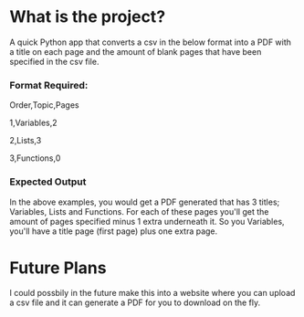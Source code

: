 # What is the project?

A quick Python app that converts a csv in the below format into a PDF with a title on each page and the amount of blank
pages that have been specified in the csv file.

### Format Required:

Order,Topic,Pages

1,Variables,2

2,Lists,3


3,Functions,0

### Expected Output
In the above examples, you would get a PDF generated that has 3 titles; Variables, Lists and Functions. For each of
these pages you'll get the amount of pages specified minus 1 extra underneath it.
So you Variables, you'll have a title page (first page) plus one extra page.

# Future Plans

I could possbily in the future make this into a website where you can upload a csv file and it can generate a PDF 
for you to download on the fly.
